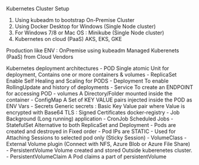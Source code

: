 Kubernetes Cluster Setup

1. Using kubeadm to bootstrap On-Premise Cluster
2. Using Docker Desktop for Windows (Single Node cluster)
3. For Windows 7/8 or Mac OS : Minikube (Single Node cluster)
4. Kubernetes on cloud (PaaS) AKS, EKS, GKE


Production like ENV : OnPremise using kubeadm 
                      Managed Kuberenets (PaaS) from Cloud Vendors

Kubernetes deployment architectures
    - POD           Single atomic Unit for deployment, Contains one or more containers & volumes
    - ReplicaSet    Enable Self Healing and Scaling for PODS
    - Deployment    To enable RollingUpdate and history of deployments
    - Service       To create an ENDPOINT for accessing POD
    - volumes       A Directory/Folder mounted inside the container
    - ConfigMap     A Set of KEY VALUE pairs injected inside the POD as ENV Vars
    - Secrets       Generic secrets : Basic Key Value pair where Value is encrypted with
                    Base64
                    TLS : Signed Certificates
                    docker-registry
    - Job           Background (Long running) application
    - CronJob       Scheduled Jobs
    - StatefulSet   Alternative to both ReplicaSet and Deployment
                    - Pods are created and destroyed in Fixed order
                    - Pod IPs are STATIC
                    - Used for Attaching Sessions to selected pod only (Sticky Session)
    - VolumeClass   - External Volume plugin (Connect with NFS, Azure Blob or Azure File Share)
    - PersistentVolume    Volume created and stored Outside kuberenetes cluster.
    - PersistentVolumeClaim     A Pod claims a part of persistentVolume